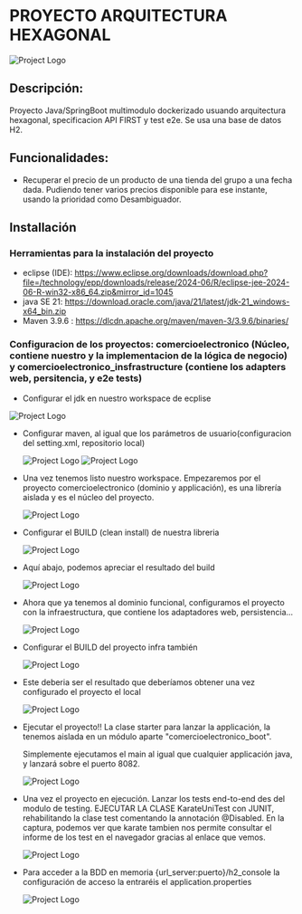 # PROYECTO ARQUITECTURA HEXAGONAL

![Project Logo](static/001_img_project.jpg)

## Descripción: 
  Proyecto Java/SpringBoot multimodulo dockerizado usuando arquitectura hexagonal, specificacion API FIRST y test e2e.
  Se usa una base de datos H2.

## Funcionalidades: 

  - Recuperar el precio de un producto de una tienda del grupo a una fecha dada. Pudiendo tener varios precios disponible para ese instante, usando la prioridad como Desambiguador.

## Installación

### Herramientas para la instalación del proyecto

 - eclipse (IDE): https://www.eclipse.org/downloads/download.php?file=/technology/epp/downloads/release/2024-06/R/eclipse-jee-2024-06-R-win32-x86_64.zip&mirror_id=1045
 - java SE 21: https://download.oracle.com/java/21/latest/jdk-21_windows-x64_bin.zip
 - Maven 3.9.6 : https://dlcdn.apache.org/maven/maven-3/3.9.6/binaries/

### Configuracion de los proyectos: comercioelectronico (Núcleo, contiene nuestro y la implementacion de la lógica de negocio) y comercioelectronico_insfrastructure (contiene los adapters web, persitencia, y e2e tests)

- Configurar el jdk en nuestro workspace de ecplise

![Project Logo](static/002_config_jdk_eclipse.jpg)

- Configurar maven, al igual que los parámetros de usuario(configuracion del setting.xml,       repositorio local)

  ![Project Logo](static/003_config_mvn.JPG)
  ![Project Logo](static/004_config_mvn_usersettings.JPG)

- Una vez tenemos listo nuestro workspace. Empezaremos por el proyecto comercioelectronico (dominio y applicación), es una librería aislada y es el núcleo del proyecto.

  ![Project Logo](static/005_import_domain.JPG)

- Configurar el BUILD (clean install) de nuestra libreria

  ![Project Logo](static/006_config_build_domain.JPG)

- Aquí abajo, podemos apreciar el resultado del build

  ![Project Logo](static/0061_clean_install_domain.JPG)

- Ahora que  ya tenemos al dominio funcional, configuramos el proyecto con la infraestructura, que contiene los adaptadores web, persistencia...
  
  ![Project Logo](static/007_import_project_infraestructure.JPG)

- Configurar el BUILD del proyecto infra también

  ![Project Logo](static/008_config_build_project_infra.JPG)

- Este deberia ser el resultado  que deberíamos obtener una vez configurado el proyecto el local

  ![Project Logo](static/009_resultado_Build_infra.JPG)

- Ejecutar el proyecto!! La clase starter para lanzar la applicación, la tenemos aislada en un módulo aparte "comercioelectronico_boot".

  Simplemente ejecutamos el main al igual que cualquier applicación java, y lanzará sobre el puerto 8082.

  ![Project Logo](static/010-ejecutar_api.JPG)

- Una vez el proyecto en ejecución. Lanzar los tests end-to-end des del modulo de testing.
  EJECUTAR LA CLASE KarateUniTest con JUNIT, rehabilitando la clase test comentando la annotación @Disabled.
  En la captura, podemos ver que karate tambien nos permite consultar el informe de los test en el navegador gracias al enlace que vemos.

  ![Project Logo](static/011_tests_karate_corriendo.JPG)

- Para acceder a la BDD en memoria {url_server:puerto}/h2_console
  la configuración de acceso la entraréis el application.properties
  
  ![Project Logo](static/012_BDD_en_memoria.JPG)
